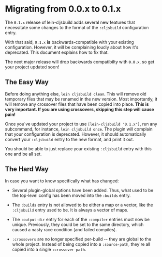 # Migrating from 0.0.x to 0.1.x

The `0.1.x` release of lein-cljsbuild adds several new features that necessitate
some changes to the format of the `:cljsbuild` configuration entry.

With that said, `0.1.x` **is** backwards-compatible with your existing configuration.
However, it will be complaining loudly about how it's deprecated.  This document
explains how to fix that.

The next major release will drop backwards compatibilty with `0.0.x`, so get
your project updated soon!

## The Easy Way

Before doing anything else, `lein cljsbuild clean`.  This will remove old temporary files
that may be renamed in the new version.  Most importantly, it will remove any crossover files
that have been copied into place.  **This is very important.  If you are using crossovers,
skipping this step will cause pain!**

Once you've updated your project to use `[lein-cljsbuild "0.1.x"]`, run any subcommand,
for instance, `lein cljsbuild once`.  The plugin will complain that your configuration
is deprecated.  However, it should automatically convert your `:cljsbuild` entry to the new
format, and print it out.

You should be able to just replace your existing `:cljsbuild` entry with this one and be all set.

## The Hard Way

In case you want to know specifically what has changed:

* Several plugin-global options have been added.  Thus, what used to be the top-level
config has been moved into the `:builds` entry.

* The `:builds` entry is not allowed to be either a map or a vector, like the `:cljsbuild`
entry used to be.  It is always a vector of maps.

* The `:output-dir` entry for each of the `:compiler` entries must now be unique.  Previously, they
could be set to the same directory, which caused a nasty race condition (and failed compiles).

* `:crossovers` are no longer specified per-build -- they are global to the whole project.
Instead of being copied into a `:source-path`, they're all copied into a single `:crossover-path`.
